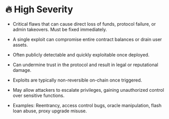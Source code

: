 # 🔥 High Severity 
- Critical flaws that can cause direct loss of funds, protocol failure, or admin takeovers.
Must be fixed immediately.

- A single exploit can compromise entire contract balances or drain user assets.

- Often publicly detectable and quickly exploitable once deployed.

- Can undermine trust in the protocol and result in legal or reputational damage.

- Exploits are typically non-reversible on-chain once triggered.

- May allow attackers to escalate privileges, gaining unauthorized control over sensitive functions.

- Examples: Reentrancy, access control bugs, oracle manipulation, flash loan abuse, proxy upgrade misuse.